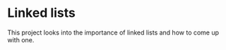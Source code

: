 # Linked lists

This project looks into the importance of linked lists and how to come up with one.
